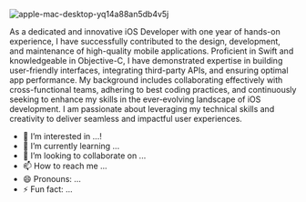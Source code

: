 ![apple-mac-desktop-yq14a88an5db4v5j](https://github.com/user-attachments/assets/dcc04d67-565b-4387-8ecb-b675ba8ff5d5)

As a dedicated and innovative iOS Developer with one year of hands-on experience, I have successfully contributed to the design, development, and maintenance of high-quality mobile applications. Proficient in Swift and knowledgeable in Objective-C, I have demonstrated expertise in building user-friendly interfaces, integrating third-party APIs, and ensuring optimal app performance. My background includes collaborating effectively with cross-functional teams, adhering to best coding practices, and continuously seeking to enhance my skills in the ever-evolving landscape of iOS development. I am passionate about leveraging my technical skills and creativity to deliver seamless and impactful user experiences.

- 👀 I’m interested in ...!
- 🌱 I’m currently learning ...
- 💞️ I’m looking to collaborate on ...
- 📫 How to reach me ...
- 😄 Pronouns: ...
- ⚡ Fun fact: ...

<!---
MedathSelvaSingh/MedathSelvaSingh is a ✨ special ✨ repository because its `README.md` (this file) appears on your GitHub profile.
You can click the Preview link to take a look at your changes.
--->
